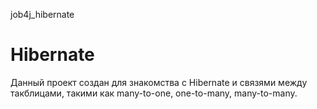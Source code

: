 job4j_hibernate

Hibernate
==========

Данный проект создан для знакомства с Hibernate и связями между такблицами, такими как many-to-one, one-to-many,
many-to-many.